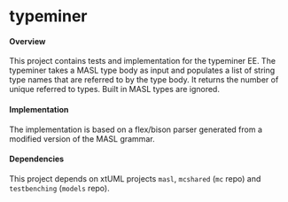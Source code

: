 typeminer
=========

#### Overview

This project contains tests and implementation for the typeminer EE. The
typeminer takes a MASL type body as input and populates a list of string type
names that are referred to by the type body. It returns the number of unique
referred to types. Built in MASL types are ignored.

#### Implementation

The implementation is based on a flex/bison parser generated from a modified
version of the MASL grammar.

#### Dependencies

This project depends on xtUML projects `masl`, `mcshared` (`mc` repo) and
`testbenching` (`models` repo).

